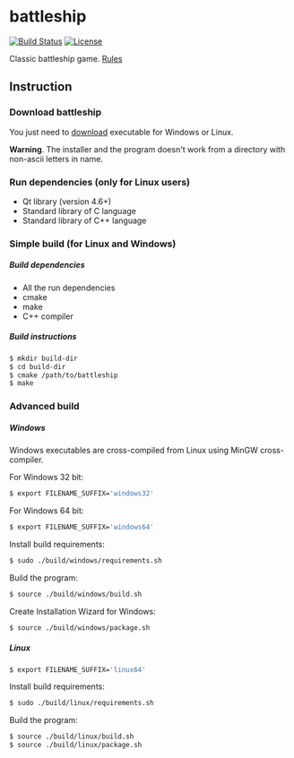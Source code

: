 battleship
==========

[![Build Status][build-status]][travis]
[![License][license]](LICENSE)

Classic battleship game.
[Rules][rules]

## Instruction

### Download battleship

You just need to [download][download] executable for Windows or Linux.

**Warning**. The installer and the program doesn't work
from a directory with non-ascii letters in name.

### Run dependencies (only for Linux users)

 - Qt library (version 4.6+)
 - Standard library of C language
 - Standard library of C++ language

### Simple build (for Linux and Windows)

##### Build dependencies

 - All the run dependencies
 - cmake
 - make
 - C++ compiler

##### Build instructions

```bash
$ mkdir build-dir
$ cd build-dir
$ cmake /path/to/battleship
$ make
```

### Advanced build

##### Windows

Windows executables are cross-compiled from Linux
using MinGW cross-compiler.

For Windows 32 bit:

```bash
$ export FILENAME_SUFFIX='windows32'
```

For Windows 64 bit:

```bash
$ export FILENAME_SUFFIX='windows64'
```

Install build requirements:

```bash
$ sudo ./build/windows/requirements.sh
```

Build the program:

```bash
$ source ./build/windows/build.sh
```

Create Installation Wizard for Windows:

```bash
$ source ./build/windows/package.sh
```

##### Linux

```bash
$ export FILENAME_SUFFIX='linux64'
```

Install build requirements:

```bash
$ sudo ./build/linux/requirements.sh
```

Build the program:

```bash
$ source ./build/linux/build.sh
$ source ./build/linux/package.sh
```

[download]: https://github.com/zer0main/battleship/releases/latest
[rules]: https://en.wikipedia.org/wiki/Battleship_%28game%29
[license]: https://img.shields.io/badge/License-GPL2-brightgreen.png
[travis]: https://travis-ci.org/zer0main/battleship
[build-status]: https://travis-ci.org/zer0main/battleship.png?branch=master

